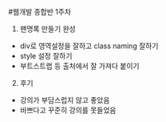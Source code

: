 #웹개발 종합반 1주차

1. 팬명록 만들기 완성

- div로 영역설정을 잘하고 class naming 잘하기 
- style 설정 잘하기
- 부트스트랩 등 출처에서 잘 가져다 붙이기 

2. 후기 
- 강의가 부담스럽지 않고 좋았음  
- 바쁘다고 꾸준히 강의를 못들었음 
